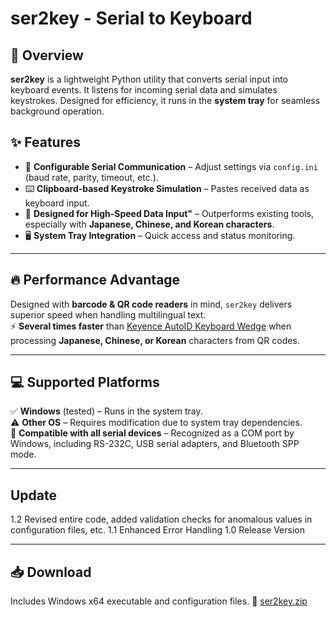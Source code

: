 # ser2key - Serial to Keyboard  

## 🚀 Overview  
**ser2key** is a lightweight Python utility that converts serial input into keyboard events. It listens for incoming serial data and simulates keystrokes. Designed for efficiency, it runs in the **system tray** for seamless background operation.  

## ✨ Features  
- 🔧 **Configurable Serial Communication** – Adjust settings via `config.ini` (baud rate, parity, timeout, etc.).  
- ⌨️ **Clipboard-based Keystroke Simulation** – Pastes received data as keyboard input.  
- 🚀 **Designed for High-Speed Data Input"** – Outperforms existing tools, especially with **Japanese, Chinese, and Korean characters**.  
- 🖥️ **System Tray Integration** – Quick access and status monitoring.  


---

## 🔥 Performance Advantage  
Designed with **barcode & QR code readers** in mind, `ser2key` delivers superior speed when handling multilingual text.  
⚡ **Several times faster** than [Keyence AutoID Keyboard Wedge](https://www.keyence.co.jp/support/codereader/blsrus/soft/#d12) when processing **Japanese, Chinese, or Korean** characters from QR codes.  

---

## 💻 Supported Platforms  
✅ **Windows** (tested) – Runs in the system tray.  
⚠️ **Other OS** – Requires modification due to system tray dependencies.  
🔌 **Compatible with all serial devices** – Recognized as a COM port by Windows, including RS-232C, USB serial adapters, and Bluetooth SPP mode. 

---

## Update
1.2 Revised entire code, added validation checks for anomalous values in configuration files, etc.
1.1 Enhanced Error Handling
1.0 Release Version

---

## 📥 Download  
Includes Windows x64 executable and configuration files.
📌 [ser2key.zip](https://github.com/Akihiko-Fuji/ser2key/raw/refs/heads/main/ser2key.zip)  

